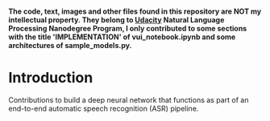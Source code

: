 #### The code, text, images and other files found in this repository are NOT my intellectual property. They belong to [Udacity](https://www.udacity.com/) Natural Language Processing Nanodegree Program, I only contributed to some sections with the title 'IMPLEMENTATION' of vui_notebook.ipynb and some architectures of sample_models.py.

# Introduction
Contributions to build a deep neural network that functions as part of an end-to-end automatic speech recognition (ASR) pipeline.
